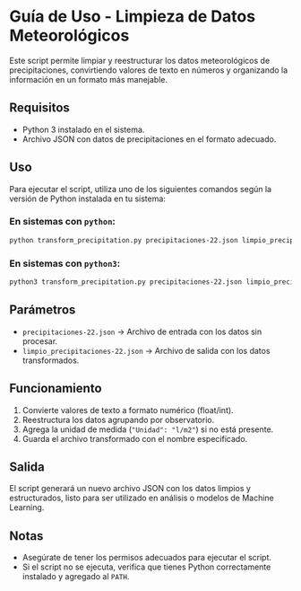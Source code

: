 # Guía de Uso - Limpieza de Datos Meteorológicos

Este script permite limpiar y reestructurar los datos meteorológicos de precipitaciones, convirtiendo valores de texto en números y organizando la información en un formato más manejable.

## Requisitos
- Python 3 instalado en el sistema.
- Archivo JSON con datos de precipitaciones en el formato adecuado.

## Uso
Para ejecutar el script, utiliza uno de los siguientes comandos según la versión de Python instalada en tu sistema:


### En sistemas con `python`:
```bash
python transform_precipitation.py precipitaciones-22.json limpio_precipitaciones-22.json
```

### En sistemas con `python3`:
```bash
python3 transform_precipitation.py precipitaciones-22.json limpio_precipitaciones-22.json
```

## Parámetros
- `precipitaciones-22.json` → Archivo de entrada con los datos sin procesar.
- `limpio_precipitaciones-22.json` → Archivo de salida con los datos transformados.

## Funcionamiento
1. Convierte valores de texto a formato numérico (float/int).
2. Reestructura los datos agrupando por observatorio.
3. Agrega la unidad de medida (`"Unidad": "l/m2"`) si no está presente.
4. Guarda el archivo transformado con el nombre especificado.

## Salida
El script generará un nuevo archivo JSON con los datos limpios y estructurados, listo para ser utilizado en análisis o modelos de Machine Learning.

## Notas
- Asegúrate de tener los permisos adecuados para ejecutar el script.
- Si el script no se ejecuta, verifica que tienes Python correctamente instalado y agregado al `PATH`.

